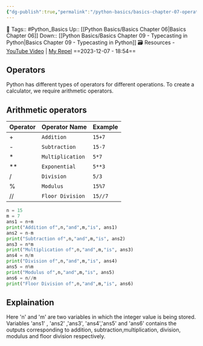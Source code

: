 ```yaml
---
{"dg-publish":true,"permalink":"/python-basics/basics-chapter-07-operators/","dgPassFrontmatter":true,"noteIcon":"1","created":"2023-12-07T18:54:01.613+05:30","updated":"2023-12-18T20:46:04.103+05:30"}
---
```


🧶 Tags:: #Python_Basics 
Up:: [[Python Basics/Basics Chapter 06\|Basics Chapter 06]]
Down:: [[Python Basics/Basics Chapter 09 - Typecasting in Python\|Basics Chapter 09 - Typecasting in Python]]
🗃 Resources - [YouTube Video](https://www.youtube.com/watch?v=FLVqcxnJP_E&list=PLu0W_9lII9agwh1XjRt242xIpHhPT2llg&index=7) | [My Repel](https://replit.com/@wolfr13/calculator#main.py)
==2023-12-07 - 18:54==

## Operators
Python has different types of operators for different operations. To create a calculator, we require arithmetic operators.
## Arithmetic operators

|Operator|Operator Name|Example|
|---|---|---|
|+|`Addition`|`15+7`|
|-|`Subtraction`|`15-7`|
|*|`Multiplication`|`5*7`|
| ** | `Exponential` | `5**3` |
| / | `Division` | `5/3` |
| % | `Modulus` | `15%7` |
| // | `Floor Division` | `15//7` |

```python
n = 15
m = 7
ans1 = n+m
print("Addition of",n,"and",m,"is", ans1)
ans2 = n-m
print("Subtraction of",n,"and",m,"is", ans2)
ans3 = n*m
print("Multiplication of",n,"and",m,"is", ans3)
ans4 = n/m
print("Division of",n,"and",m,"is", ans4)
ans5 = n%m
print("Modulus of",n,"and",m,"is", ans5)
ans6 = n//m
print("Floor Division of",n,"and",m,"is", ans6)
```
## Explaination
Here 'n' and 'm' are two variables in which the integer value is being stored. Variables 'ans1' , 'ans2' ,'ans3', 'ans4','ans5' and 'ans6' contains the outputs corresponding to addition, subtraction,multiplication, division, modulus and floor division respectively.